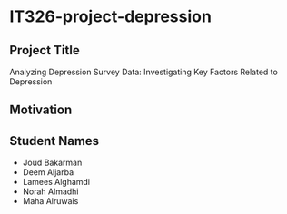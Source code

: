 # IT326-project-depression
## Project Title 
Analyzing Depression Survey Data: Investigating Key Factors Related to Depression
## Motivation

## Student Names
- Joud Bakarman
- Deem Aljarba
- Lamees Alghamdi
- Norah Almadhi
- Maha Alruwais
